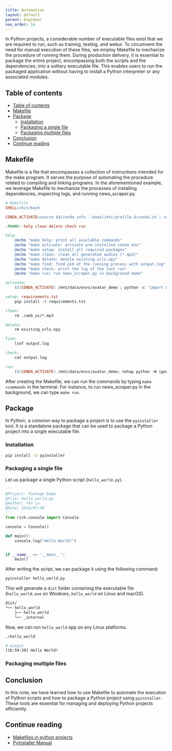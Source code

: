 ```yaml
---
title: Automation
layout: default
parent: Engineer
nav_order: 14
---
```


In Python projects, a considerable number of executable files exist that we are required to run, such as training, testing, and webui. To circumvent the need for manual execution of these files, we employ Makefile to mechanize the procedure of running them. During production delivery, it is essential to package the entire project, encompassing both the scripts and the dependencies, into a solitary executable file. This enables users to run the packaged application without having to install a Python interpreter or any associated modules.

## Table of contents
- [Table of contents](#table-of-contents)
- [Makefile](#makefile)
- [Package](#package)
	- [Installation](#installation)
	- [Packaging a single file](#packaging-a-single-file)
	- [Packaging multiple files](#packaging-multiple-files)
- [Conclusion](#conclusion)
- [Continue reading](#continue-reading)

## Makefile
Makefile is a file that encompasses a collection of instructions intended for the make program. It serves the purpose of automating the procedure related to compiling and linking programs. In the aforementioned example, we leverage Makefile to mechanize the processes of installing dependencies, inspecting logs, and running news_scraper.py.

```makefile
# Makefile
SHELL=/bin/bash

CONDA_ACTIVATE=source $$(conda info --base)/etc/profile.d/conda.sh ; conda activate ; conda activate

.PHONY: help clean delete check run

help:
	@echo "make help: print all available commands"
	@echo "make activate: activate pre-installed conda env"
	@echo "make setup: install all required packages"
	@echo "make clean: clean all generated audios (*.mp3)"
	@echo "make delete: detele existing_urls.npy"
	@echo "make find: find pid of the running process with output.log"
	@echo "make check: print the log of the last run"
	@echo "make run: run news_scraper.py in background mode"

activate:
	($(CONDA_ACTIVATE) /mnt/data/envs/avatar_demo ; python -c "import numpy as np; print(np.__version__)")

setup: requirements.txt
	pip install -r requirements.txt

clean:
	rm ./web_ui/*.mp3

delete:
	rm existing_urls.npy

find:
	lsof output.log

check:
	cat output.log

run:
	($(CONDA_ACTIVATE) /mnt/data/envs/avatar_demo; nohup python -W ignore news_scraper.py > output.log &)
```

After creating the Makefile, we can run the commands by typing `make <command>` in the terminal. For instance, to run news_scraper.py in the background, we can type `make run`.

## Package
In Python, a common way to package a project is to use the `pyinstaller` tool. It is a standalone package that can be used to package a Python project into a single executable file.

### Installation
```bash
pip install -U pyinstaller
```

### Packaging a single file
Let us package a single Python script (`hello_world.py`).
```python
'''
@Project: Package Demo
@File: hello_world.py
@Author: Yan Lu
@Date: 2024/07/30
'''
from rich.console import Console

console = Console()

def main():
    console.log("Hello World!")


if __name__ == '__main__':
    main()
```
After writing the script, we can package it using the following command:
```bash
pyinstaller hello_world.py
```
This will generate a `dist` folder containing the executable file (`hello_world.exe` on Windows, `hello_world` on Linux and macOS).

```bash
dist/
└── hello_world
    ├── hello_world
    └── _internal
```
Now, we can run `hello_world` app on any Linux platforms.

```bash
./hello_world

# output
[16:59:39] Hello World!                                                  hello_world.py:12
```

### Packaging multiple files

## Conclusion
In this note, we have learned how to use Makefile to automate the execution of Python scripts and how to package a Python project using `pyinstaller`. These tools are essential for managing and deploying Python projects efficiently.

## Continue reading
- [Makefiles in python projects](https://krzysztofzuraw.com/blog/2016/makefiles-in-python-projects/)
- [PyInstaller Manual](https://pyinstaller.org/en/stable/)	